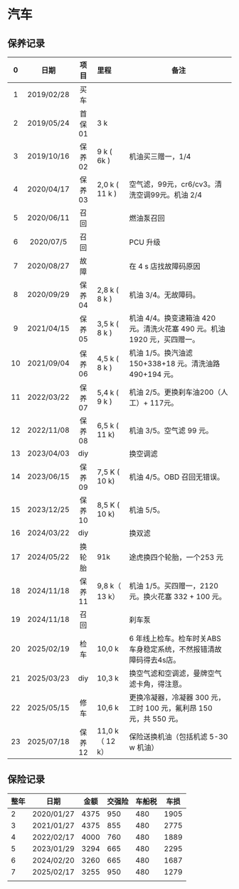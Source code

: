 # 汽车

## 保养记录

| 0		|     日期		|  项目	| 里程			| 备注																	|
|:--:	|:----------:	|:----:	|:--------------|------------------------------------------------						|
| 1		| 2019/02/28	|  买车	|				|																		|
| 2		| 2019/05/24	| 首保01	| 3 k			|																		|
| 3		| 2019/10/16	| 保养02	| 9 k ( 6k )	| 机油买三赠一，1/4														|
| 4		| 2020/04/17	| 保养03	| 2,0 k ( 11 k )	| 空气滤，99元，cr6/cv3。清洗空调99元。机油 2/4							|
| 5		| 2020/06/11	|  召回	|				| 燃油泵召回																|
| 6		|  2020/07/5	|  召回	|				| PCU 升级																|
| 7		| 2020/08/27	|  故障	|				| 在 4 s 店找故障码原因													|
| 8		| 2020/09/29	| 保养04	| 2,8 k ( 8 k )	| 机油 3/4。无故障码。													|
| 9		| 2021/04/15	| 保养05	| 3,5 k ( 8 k )	| 机油 4/4。换变速箱油 420 元。清洗火花塞 490 元。机油 1920 元，买四赠一。	|
| 10	|  2021/09/04	| 保养06	| 4,5 k ( 8 k )	| 机油 1/5。换汽油滤 150+338+18 元。清洗油路 490+194 元。					|
| 11	| 2022/03/22	| 保养07	| 5,4 k ( 9 k )	| 机油 2/5。更换刹车油200（人工）+ 117元。									|
| 12	| 2022/11/08	| 保养08	| 6,5 k ( 11 k)	| 机油 3/5。空气滤 99 元。												|
| 13	|  2023/04/03	| diy	|				| 换空调滤																|
| 14	| 2023/06/15	| 保养09	| 7,5 K ( 10 k)	| 机油 4/5。OBD 召回无错误。												|
| 15	| 2023/12/25	| 保养10	| 8,5 K ( 10 k)	| 机油 5/5。																|
| 16	| 2024/03/22	| diy	|				| 换双滤																	|
| 17	| 2024/05/22	| 换轮胎	| 91k			| 途虎换四个轮胎，一个253 元												|
| 18	| 2024/11/18	| 保养11	| 9,8 k（ 13 k）	| 机油 1/5。买四赠一，2120 元。换火花塞 332 + 100 元。						|
| 19	| 2024/11/18	|  召回	|				| 刹车泵																	|
| 20	| 2025/02/19	| 检车	| 10,0 k		| 6 年线上检车。检车时关ABS车身稳定系统，不然报错清故障码得去4s店。			|
| 21	| 2025/03/23	| diy	| 10,3 k		| 换空气滤和空调滤，曼牌空气滤卡角，得注意。								|
| 22	| 2025/05/15	| 修车	| 10,6 k	| 更换冷凝器，冷凝器 300 元，工时 100 元，氟利昂 150 元，共 550 元。	|
| 23	| 2025/07/18	| 保养12	| 11,0 k（ 12 k）	| 保险送换机油（包括机滤 5-30 w 机油）	|


## 保险记录

| 整年 | 日期       | 金额 | 交强险 | 车船税 | 车损 |
| ---- | ---------- | ---- | ------ | ------ | ---- |
| 2    | 2020/01/27 | 4375 | 950    | 480    | 1905 |
| 3    | 2021/01/27 | 4375 | 855    | 480    | 2775 |
| 4    | 2022/02/17 | 4000 | 760    | 480    | 1889 |
| 5    | 2023/01/29 | 3294 | 665    | 480    | 2295 |
| 6    | 2024/02/20 | 3260 | 665    | 480    | 1687 |
| 7    | 2025/02/17 | 3255 | 950    | 480    | 1279 |
|      |            |      |        |        |      |
